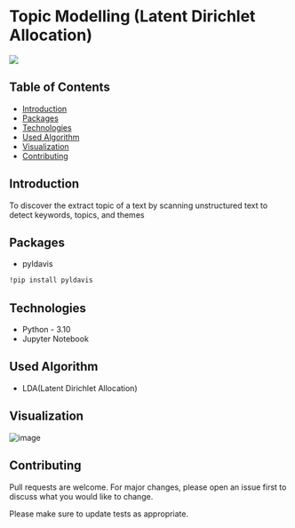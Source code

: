 # Topic Modelling (Latent Dirichlet Allocation)
<img src="https://miro.medium.com/max/4800/1*cDwKSHmfp5awjqjobV707g.png">

## Table of Contents
* [Introduction](#introduction)
* [Packages](#packages)
* [Technologies](#tech)
* [Used Algorithm](#algo)
* [Visualization](#visual)
* [Contributing](#contubution)

## Introduction
To discover the extract topic of a text by scanning unstructured text to detect keywords, topics, and themes

## Packages
 * pyldavis
  ```sh
  !pip install pyldavis
  ```
## Technologies
- Python - 3.10
- Jupyter Notebook

## Used Algorithm

- LDA(Latent Dirichlet Allocation)

## Visualization
![image](https://user-images.githubusercontent.com/113231185/234929999-4561f70a-6626-4e67-97aa-ebafa15718aa.png)

## Contributing
Pull requests are welcome. For major changes, please open an issue first to discuss what you would like to change.

Please make sure to update tests as appropriate.
